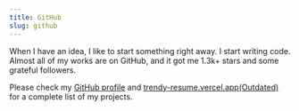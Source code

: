 ```yaml
---
title: GitHub
slug: github
---
```


When I have an idea, I like to start something right away. I start writing code. Almost all of my works are on GitHub, and it got me 1.3k+ stars and some grateful followers.

Please check my [GitHub profile](https://github.com/junhoyeo?tab=repositories) and [trendy-resume.vercel.app(Outdated)](https://trendy-resume.vercel.app) for a complete list of my projects.
